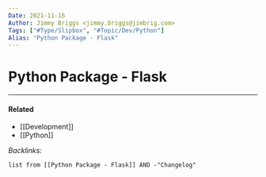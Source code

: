 ```yaml
---
Date: 2021-11-16
Author: Jimmy Briggs <jimmy.briggs@jimbrig.com>
Tags: ["#Type/Slipbox", "#Topic/Dev/Python"]
Alias: "Python Package - Flask"
---
```


# Python Package - Flask

***

#### Related

- [[Development]]
- [[Python]]


*Backlinks:*

```dataview
list from [[Python Package - Flask]] AND -"Changelog"
```
